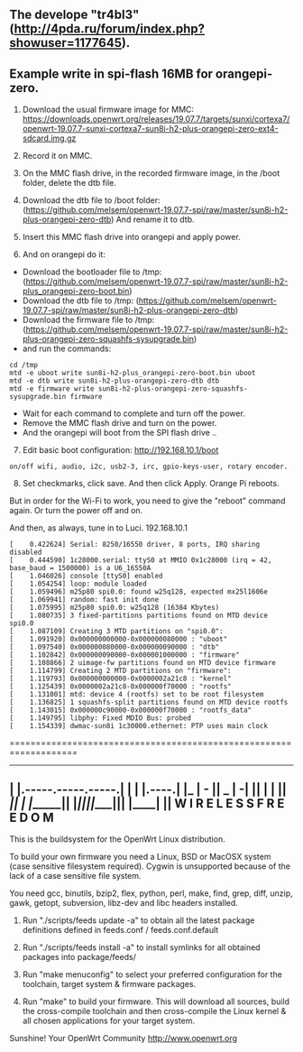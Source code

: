 The develope "tr4bl3" (http://4pda.ru/forum/index.php?showuser=1177645).
-------------------
Example write in spi-flash 16MB for orangepi-zero.
----
1. Download the usual firmware image for MMС: https://downloads.openwrt.org/releases/19.07.7/targets/sunxi/cortexa7/openwrt-19.07.7-sunxi-cortexa7-sun8i-h2-plus-orangepi-zero-ext4-sdcard.img.gz

2. Record it on MMС.

3. On the MMC flash drive, in the recorded firmware image, in the /boot folder, delete the dtb file.

4. Download the dtb file to /boot folder:  (https://github.com/melsem/openwrt-19.07.7-spi/raw/master/sun8i-h2-plus-orangepi-zero-dtb)
And rename it to dtb.

5. Insert this MMC flash drive into orangepi and apply power.

6. And on orangepi do it:
 * Download the bootloader file to /tmp: (https://github.com/melsem/openwrt-19.07.7-spi/raw/master/sun8i-h2-plus_orangepi-zero-boot.bin)
 * Download the dtb file to /tmp:  (https://github.com/melsem/openwrt-19.07.7-spi/raw/master/sun8i-h2-plus-orangepi-zero-dtb)
 * Download the firmware file to /tmp: (https://github.com/melsem/openwrt-19.07.7-spi/raw/master/sun8i-h2-plus-orangepi-zero-squashfs-sysupgrade.bin)
 * and run the commands:
```
cd /tmp
mtd -e uboot write sun8i-h2-plus_orangepi-zero-boot.bin uboot
mtd -e dtb write sun8i-h2-plus-orangepi-zero-dtb dtb
mtd -e firmware write sun8i-h2-plus-orangepi-zero-squashfs-sysupgrade.bin firmware
```
* Wait for each command to complete and turn off the power.
* Remove the MMC flash drive and turn on the power.
* And the orangepi will boot from the SPI flash drive ..

7. Edit basic boot configuration: 
http://192.168.10.1/boot
```
on/off wifi, audio, i2c, usb2-3, irc, gpio-keys-user, rotary encoder.
```
8. Set checkmarks, click save.
And then click Apply. Orange Pi reboots.

But in order for the Wi-Fi to work, you need to give the "reboot" command again.
Or turn the power off and on.

And then, as always, tune in to Luci. 192.168.10.1

```
[    0.422624] Serial: 8250/16550 driver, 8 ports, IRQ sharing disabled
[    0.444590] 1c28000.serial: ttyS0 at MMIO 0x1c28000 (irq = 42, base_baud = 1500000) is a U6_16550A
[    1.046026] console [ttyS0] enabled
[    1.054254] loop: module loaded
[    1.059496] m25p80 spi0.0: found w25q128, expected mx25l1606e
[    1.069941] random: fast init done
[    1.075995] m25p80 spi0.0: w25q128 (16384 Kbytes)
[    1.080735] 3 fixed-partitions partitions found on MTD device spi0.0
[    1.087109] Creating 3 MTD partitions on "spi0.0":
[    1.091920] 0x000000000000-0x000000080000 : "uboot"
[    1.097540] 0x000000080000-0x000000090000 : "dtb"
[    1.102842] 0x000000090000-0x000001000000 : "firmware"
[    1.108866] 2 uimage-fw partitions found on MTD device firmware
[    1.114799] Creating 2 MTD partitions on "firmware":
[    1.119793] 0x000000000000-0x0000002a21c8 : "kernel"
[    1.125439] 0x0000002a21c8-0x000000f70000 : "rootfs"
[    1.131001] mtd: device 4 (rootfs) set to be root filesystem
[    1.136825] 1 squashfs-split partitions found on MTD device rootfs
[    1.143015] 0x000000c90000-0x000000f70000 : "rootfs_data"
[    1.149795] libphy: Fixed MDIO Bus: probed
[    1.154339] dwmac-sun8i 1c30000.ethernet: PTP uses main clock

```

===================================================================

_______                     ________        __
 |       |.-----.-----.-----.|  |  |  |.----.|  |_
 |   -   ||  _  |  -__|     ||  |  |  ||   _||   _|
 |_______||   __|_____|__|__||________||__|  |____|
          |__| W I R E L E S S   F R E E D O M
 -----------------------------------------------------

This is the buildsystem for the OpenWrt Linux distribution.

To build your own firmware you need a Linux, BSD or MacOSX system (case
sensitive filesystem required). Cygwin is unsupported because of the lack
of a case sensitive file system.

You need gcc, binutils, bzip2, flex, python, perl, make, find, grep, diff,
unzip, gawk, getopt, subversion, libz-dev and libc headers installed.

1. Run "./scripts/feeds update -a" to obtain all the latest package definitions
defined in feeds.conf / feeds.conf.default

2. Run "./scripts/feeds install -a" to install symlinks for all obtained
packages into package/feeds/

3. Run "make menuconfig" to select your preferred configuration for the
toolchain, target system & firmware packages.

4. Run "make" to build your firmware. This will download all sources, build
the cross-compile toolchain and then cross-compile the Linux kernel & all
chosen applications for your target system.

Sunshine!
	Your OpenWrt Community
	http://www.openwrt.org


